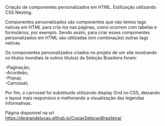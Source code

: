 Criação de componentes personalizados em HTML. Estilização utilizando CSS Nesting.

Componentes personalizados são componentes que não temos tags nativas em HTML para criá-los nas páginas, como ocorrem com tabelas e formulários, por exemplo. Sendo assim, para criar esses componentes personalizados em HTML são utilizadas (em combinação) outras tags nativas.

Os componentes personalizados criados no projeto de um site mostrando os títulos mundiais (e outros títulos) da Seleção Brasileira foram:

-Paginação; </br>
-Acordeão;</br>
-Popup;</br>
-Carrossel;

Por fim, o carrossel foi substituído utilizando display Grid no CSS, deixando o layout mais responsivo e melhorando a visualização das legendas informativas.

Página disponível na url https://degrandelucas.github.io/CopasSelecaoBrasileira/
